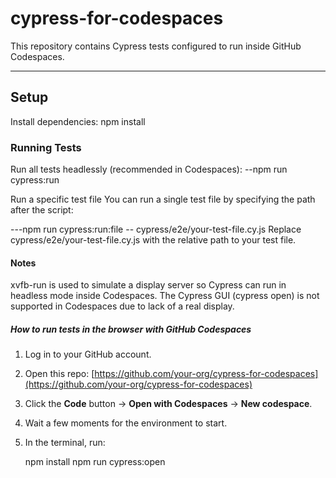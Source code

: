 # cypress-for-codespaces

This repository contains Cypress tests configured to run inside GitHub Codespaces.

---

## Setup

Install dependencies:
npm install

### Running Tests

Run all tests headlessly (recommended in Codespaces):
--npm run cypress:run

Run a specific test file
You can run a single test file by specifying the path after the script:

---npm run cypress:run:file -- cypress/e2e/your-test-file.cy.js
Replace cypress/e2e/your-test-file.cy.js with the relative path to your test file.

#### Notes
xvfb-run is used to simulate a display server so Cypress can run in headless mode inside Codespaces.
The Cypress GUI (cypress open) is not supported in Codespaces due to lack of a real display.


##### How to run tests in the browser with GitHub Codespaces

1. Log in to your GitHub account.
2. Open this repo: [https://github.com/your-org/cypress-for-codespaces](https://github.com/your-org/cypress-for-codespaces)
3. Click the **Code** button → **Open with Codespaces** → **New codespace**.
4. Wait a few moments for the environment to start.
5. In the terminal, run:

   npm install
   npm run cypress:open